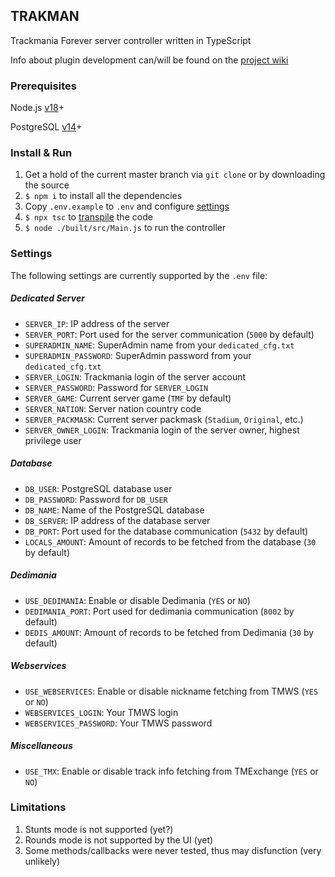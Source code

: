 ## TRAKMAN
Trackmania Forever server controller written in TypeScript

Info about plugin development can/will be found on the [project wiki](https://github.com/felacek/trakman/wiki)

### Prerequisites
Node.js [v18](https://nodejs.org/en/download/current/)+

PostgreSQL [v14](https://www.postgresql.org/download/)+

### Install & Run
1. Get a hold of the current master branch via `git clone` or by downloading the source
2. `$ npm i` to install all the dependencies
3. Copy `.env.example` to `.env` and configure [settings](https://github.com/felacek/trakman/README.md#settings)
4. `$ npx tsc` to [transpile](https://www.typescriptlang.org/docs/handbook/typescript-tooling-in-5-minutes.html#compiling-your-code) the code
5. `$ node ./built/src/Main.js` to run the controller

### Settings
The following settings are currently supported by the `.env` file:
##### Dedicated Server
- `SERVER_IP`: IP address of the server
- `SERVER_PORT`: Port used for the server communication (`5000` by default)
- `SUPERADMIN_NAME`: SuperAdmin name from your `dedicated_cfg.txt`
- `SUPERADMIN_PASSWORD`: SuperAdmin password from your `dedicated_cfg.txt`
- `SERVER_LOGIN`: Trackmania login of the server account
- `SERVER_PASSWORD`: Password for `SERVER_LOGIN`
- `SERVER_GAME`: Current server game (`TMF` by default)
- `SERVER_NATION`: Server nation country code
- `SERVER_PACKMASK`: Current server packmask (`Stadium`, `Original`, etc.)
- `SERVER_OWNER_LOGIN`: Trackmania login of the server owner, highest privilege user
##### Database
- `DB_USER`: PostgreSQL database user
- `DB_PASSWORD`: Password for `DB_USER`
- `DB_NAME`: Name of the PostgreSQL database
- `DB_SERVER`: IP address of the database server
- `DB_PORT`: Port used for the database communication (`5432` by default)
- `LOCALS_AMOUNT`: Amount of records to be fetched from the database (`30` by default)
##### Dedimania
- `USE_DEDIMANIA`: Enable or disable Dedimania (`YES` or `NO`)
- `DEDIMANIA_PORT`: Port used for dedimania communication (`8002` by default)
- `DEDIS_AMOUNT`: Amount of records to be fetched from Dedimania (`30` by default)
##### Webservices
- `USE_WEBSERVICES`: Enable or disable nickname fetching from TMWS (`YES` or `NO`)
- `WEBSERVICES_LOGIN`: Your TMWS login
- `WEBSERVICES_PASSWORD`: Your TMWS password
##### Miscellaneous
- `USE_TMX`: Enable or disable track info fetching from TMExchange (`YES` or `NO`)

### Limitations
1. Stunts mode is not supported (yet?)
2. Rounds mode is not supported by the UI (yet)
3. Some methods/callbacks were never tested, thus may disfunction (very unlikely)
